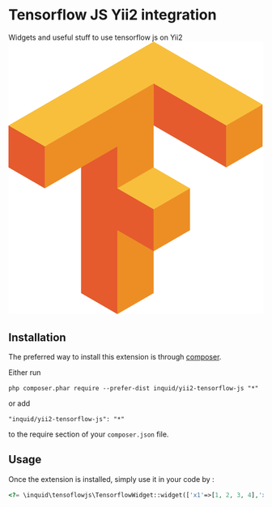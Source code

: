 Tensorflow JS Yii2 integration
==============================
Widgets and useful stuff to use tensorflow js on Yii2
![alt text](https://raw.githubusercontent.com/inquid/yii2-tensorflow-js/master/Tensorflow_logo.svg.png)

Installation
------------

The preferred way to install this extension is through [composer](http://getcomposer.org/download/).

Either run

```
php composer.phar require --prefer-dist inquid/yii2-tensorflow-js "*"
```

or add

```
"inquid/yii2-tensorflow-js": "*"
```

to the require section of your `composer.json` file.


Usage
-----

Once the extension is installed, simply use it in your code by  :

```php
<?= \inquid\tensoflowjs\TensorflowWidget::widget(['x1'=>[1, 2, 3, 4],'x2'=>[1, 3, 5, 7],'y1'=>[4,1],'y2'=>[4,1],'epochs'=>11]); ?>```
